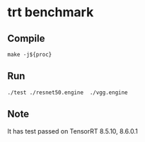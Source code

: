 # trt benchmark 

## Compile  

```shell  
make -j${proc}
```  

## Run  

```shell  
./test ./resnet50.engine  ./vgg.engine

```


## Note   
It has test passed on TensorRT 8.5.10, 8.6.0.1    
